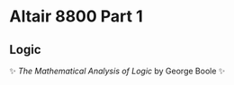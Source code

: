 # Altair 8800 Part 1

## Logic
:sparkles: *The Mathematical Analysis of Logic* by George Boole :sparkles:
